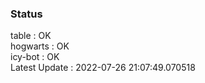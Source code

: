 ### Status


table : OK  
hogwarts : OK  
icy-bot : OK  
Latest Update : 2022-07-26 21:07:49.070518
